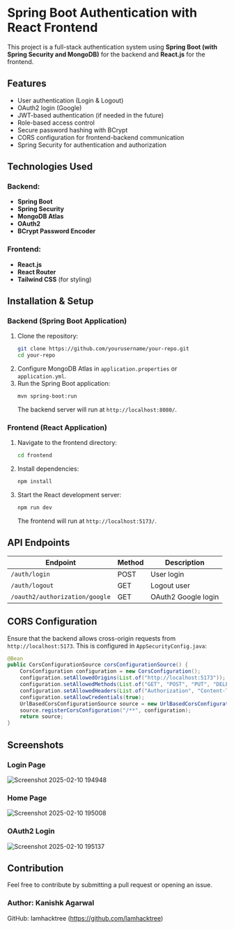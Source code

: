 # Spring Boot Authentication with React Frontend

This project is a full-stack authentication system using **Spring Boot (with Spring Security and MongoDB)** for the backend and **React.js** for the frontend.

## Features

- User authentication (Login & Logout)
- OAuth2 login (Google)
- JWT-based authentication (if needed in the future)
- Role-based access control
- Secure password hashing with BCrypt
- CORS configuration for frontend-backend communication
- Spring Security for authentication and authorization

## Technologies Used

### Backend:

- **Spring Boot**
- **Spring Security**
- **MongoDB Atlas**
- **OAuth2**
- **BCrypt Password Encoder**

### Frontend:

- **React.js**
- **React Router**
- **Tailwind CSS** (for styling)

## Installation & Setup

### Backend (Spring Boot Application)

1. Clone the repository:
   ```sh
   git clone https://github.com/yourusername/your-repo.git
   cd your-repo
   ```
2. Configure MongoDB Atlas in `application.properties` or `application.yml`.
3. Run the Spring Boot application:
   ```sh
   mvn spring-boot:run
   ```
   The backend server will run at `http://localhost:8080/`.

### Frontend (React Application)

1. Navigate to the frontend directory:
   ```sh
   cd frontend
   ```
2. Install dependencies:
   ```sh
   npm install
   ```
3. Start the React development server:
   ```sh
   npm run dev
   ```
   The frontend will run at `http://localhost:5173/`.

## API Endpoints

| Endpoint                       | Method | Description         |
| ------------------------------ | ------ | ------------------- |
| `/auth/login`                  | POST   | User login          |
| `/auth/logout`                 | GET    | Logout user         |
| `/oauth2/authorization/google` | GET    | OAuth2 Google login |

## CORS Configuration

Ensure that the backend allows cross-origin requests from `http://localhost:5173`. This is configured in `AppSecurityConfig.java`:

```java
@Bean
public CorsConfigurationSource corsConfigurationSource() {
    CorsConfiguration configuration = new CorsConfiguration();
    configuration.setAllowedOrigins(List.of("http://localhost:5173"));
    configuration.setAllowedMethods(List.of("GET", "POST", "PUT", "DELETE", "OPTIONS"));
    configuration.setAllowedHeaders(List.of("Authorization", "Content-Type"));
    configuration.setAllowCredentials(true);
    UrlBasedCorsConfigurationSource source = new UrlBasedCorsConfigurationSource();
    source.registerCorsConfiguration("/**", configuration);
    return source;
}
```

## Screenshots

### Login Page
![Screenshot 2025-02-10 194948](https://github.com/user-attachments/assets/eb2ea086-56f1-47ca-b77b-ce54a385986b)



### Home Page
![Screenshot 2025-02-10 195008](https://github.com/user-attachments/assets/2c97a1f6-34ca-4ccb-8523-36be9158ddc1)



### OAuth2 Login
![Screenshot 2025-02-10 195137](https://github.com/user-attachments/assets/37fa26ab-8ae9-4551-a25a-d760dbabe9f0)



## Contribution

Feel free to contribute by submitting a pull request or opening an issue.


### Author: **Kanishk Agarwal**

GitHub: Iamhacktree (https://github.com/Iamhacktree)

